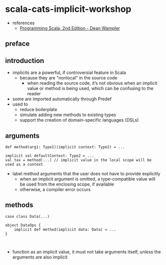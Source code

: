 # scala-cats-implicit-workshop
* references
    * [Programming Scala, 2nd Edition - Dean Wampler](https://www.oreilly.com/library/view/programming-scala-2nd/9781491950135/)
    
## preface

## introduction
* implicits are a powerful, if controversial feature in Scala
    * because they are "nonlocal" in the source code
        * when reading the source code, it’s not obvious when an implicit
          value or method is being used, which can be confusing to the reader
* some are imported automatically through Predef
* used to 
    * reduce boilerplate
    * simulate adding new methods to existing types
    * support the creation of domain-specific languages (DSLs)

## arguments
```
def method(arg1: Type1)(implicit context: Type2) = ...

implicit val defaultContext: Type2 = ...
val tax = method(...) // implicit value in the local scope will be used as a context
```
* label method arguments that the user does not have to provide explicitly
    * when an implicit argument is omitted, a type-compatible value will be used 
      from the enclosing scope, if available
    * otherwise, a compiler error occurs
    
## methods
```
case class Data(...)

object DataOps {
    implicit def method(implicit data: Data) = ...
}



```
* function as an implicit value, it must not take arguments itself, unless the arguments are also implicit